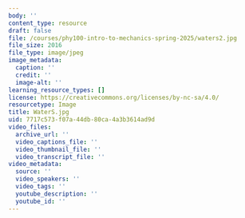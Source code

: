 ```yaml
---
body: ''
content_type: resource
draft: false
file: /courses/phy100-intro-to-mechanics-spring-2025/waters2.jpg
file_size: 2016
file_type: image/jpeg
image_metadata:
  caption: ''
  credit: ''
  image-alt: ''
learning_resource_types: []
license: https://creativecommons.org/licenses/by-nc-sa/4.0/
resourcetype: Image
title: WaterS.jpg
uid: 7717c573-f07a-44db-80ca-4a3b3614ad9d
video_files:
  archive_url: ''
  video_captions_file: ''
  video_thumbnail_file: ''
  video_transcript_file: ''
video_metadata:
  source: ''
  video_speakers: ''
  video_tags: ''
  youtube_description: ''
  youtube_id: ''
---
```

